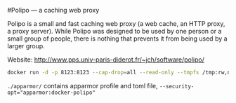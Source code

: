 #Polipo — a caching web proxy  

Polipo is a small and fast caching web proxy (a web cache, an HTTP proxy, a proxy server).
While Polipo was designed to be used by one person or a small group of people, there is nothing that prevents it from being used by a larger group. 

Website: http://www.pps.univ-paris-diderot.fr/~jch/software/polipo/  

```sh
docker run -d -p 8123:8123 --cap-drop=all --read-only --tmpfs /tmp:rw,nosuid,nodev,noexec,size=100m --tmpfs /var/log:rw,nosuid,nodev,noexec --tmpfs /var/cache:rw,nosuid,noexec,nodev --tmpfs /run:rw,noexec,nodev,nosuid konstruktoid/polipo proxyAddress=::0 allowedClients=192.168.1.0/24
```

`./apparmor/` contains apparmor profile and toml file, `--security-opt="apparmor:docker-polipo"`
